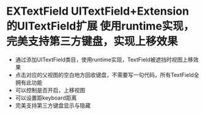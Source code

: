 # EXTextField  UITextField+Extension 的UITextField扩展 使用runtime实现，完美支持第三方键盘，实现上移效果
- 通过添加UITextField类目，使用runtime实现，TextField被遮挡时视图上移效果 
- 点击对应的父视图的空白地方回收键盘，不需要写一句代码，所有TextField全拥有此功能
- 可以控制是否开启，上移视图 
- 可以设置距keyboard距离  
- 完美支持第三方键盘显示与隐藏 
